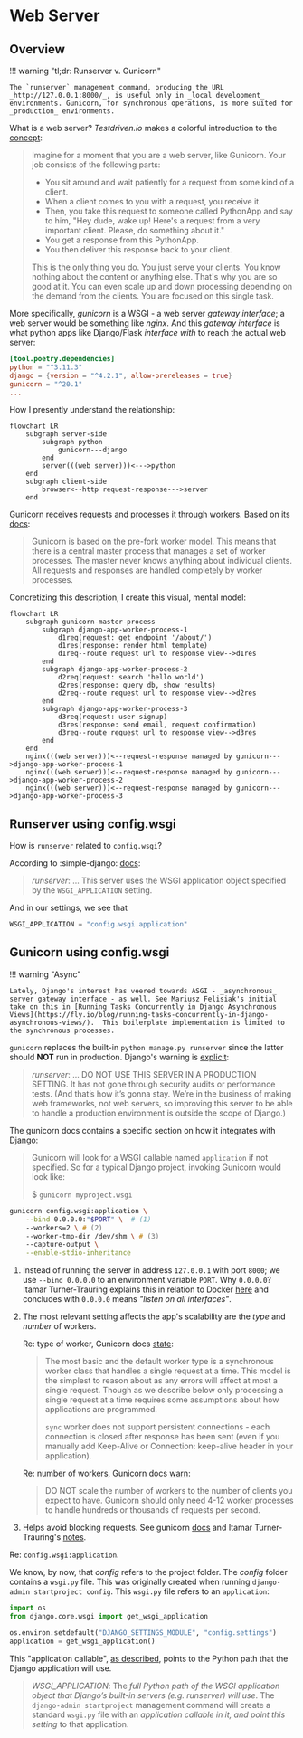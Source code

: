 # Web Server

## Overview

!!! warning "tl;dr: Runserver v. Gunicorn"

    The `runserver` management command, producing the URL _http://127.0.0.1:8000/_, is useful only in _local development_ environments. Gunicorn, for synchronous operations, is more suited for _production_ environments.

What is a web server? _Testdriven.io_ makes a colorful introduction to the [concept](https://testdriven.io/courses/python-web-framework/wsgi/):

> Imagine for a moment that you are a web server, like Gunicorn. Your job consists of the following parts:
>
> - You sit around and wait patiently for a request from some kind of a client.
> - When a client comes to you with a request, you receive it.
> - Then, you take this request to someone called PythonApp and say to him, "Hey dude, wake up! Here's a request from a very important client. Please, do something about it."
> - You get a response from this PythonApp.
> - You then deliver this response back to your client.
>
> This is the only thing you do. You just serve your clients. You know nothing about the content or anything else. That's why you are so good at it. You can even scale up and down processing depending on the demand from the clients. You are focused on this single task.

More specifically, _gunicorn_ is a WSGI - a web server _gateway interface_; a web server would be something like _nginx_. And this _gateway interface_ is what python apps like Django/Flask _interface with_ to reach the actual web server:

```toml title="pyproject.toml include's gunicorn" linenums="1" hl_lines="4"
[tool.poetry.dependencies]
python = "^3.11.3"
django = {version = "^4.2.1", allow-prereleases = true}
gunicorn = "^20.1"
...
```

How I presently understand the relationship:

```mermaid
flowchart LR
    subgraph server-side
        subgraph python
            gunicorn---django
        end
        server(((web server)))<--->python
    end
    subgraph client-side
        browser<--http request-response--->server
    end
```

Gunicorn receives requests and processes it through  workers. Based on its [docs](https://docs.gunicorn.org/en/latest/design.html#server-model):

> Gunicorn is based on the pre-fork worker model. This means that there is a central master process that manages a set of worker processes. The master never knows anything about individual clients. All requests and responses are handled completely by worker processes.

Concretizing this description, I create this visual, mental model:

```mermaid
flowchart LR
    subgraph gunicorn-master-process
        subgraph django-app-worker-process-1
            d1req(request: get endpoint '/about/')
            d1res(response: render html template)
            d1req--route request url to response view-->d1res
        end
        subgraph django-app-worker-process-2
            d2req(request: search 'hello world')
            d2res(response: query db, show results)
            d2req--route request url to response view-->d2res
        end
        subgraph django-app-worker-process-3
            d3req(request: user signup)
            d3res(response: send email, request confirmation)
            d3req--route request url to response view-->d3res
        end
    end
    nginx(((web server)))<--request-response managed by gunicorn--->django-app-worker-process-1
    nginx(((web server)))<--request-response managed by gunicorn--->django-app-worker-process-2
    nginx(((web server)))<--request-response managed by gunicorn--->django-app-worker-process-3
```

## Runserver using config.wsgi

How is `runserver` related to `config.wsgi`?

According to :simple-django: [docs](https://docs.djangoproject.com/en/4.2/ref/django-admin/#runserver):

> _runserver_: ... This server uses the WSGI application object specified by the `WSGI_APPLICATION` setting.

And in our settings, we see that

```py title="config/settings/_settings.py"
WSGI_APPLICATION = "config.wsgi.application"
```

## Gunicorn using config.wsgi

!!! warning "Async"

    Lately, Django's interest has veered towards ASGI - _asynchronous_ server gateway interface - as well. See Mariusz Felisiak's initial take on this in [Running Tasks Concurrently in Django Asynchronous Views](https://fly.io/blog/running-tasks-concurrently-in-django-asynchronous-views/).  This boilerplate implementation is limited to the synchronous processes.

`gunicorn` replaces the built-in `python manage.py runserver` since the latter should __NOT__ run in production. Django's warning is [explicit](https://docs.djangoproject.com/en/dev/ref/django-admin/#runserver):

   > _runserver_: ... DO NOT USE THIS SERVER IN A PRODUCTION SETTING. It has not gone through security audits or performance tests. (And that’s how it’s gonna stay. We’re in the business of making web frameworks, not web servers, so improving this server to be able to handle a production environment is outside the scope of Django.)

The gunicorn docs contains a specific section on how it integrates with [Django](https://docs.gunicorn.org/en/latest/run.html#django):

> Gunicorn will look for a WSGI callable named `application` if not specified. So for a typical Django project, invoking Gunicorn would look like:
>
> $ `gunicorn myproject.wsgi`

```zsh title="scripts/web.sh" linenums="1" hl_lines="2"
gunicorn config.wsgi:application \
    --bind 0.0.0.0:"$PORT" \  # (1)
    --workers=2 \ # (2)
    --worker-tmp-dir /dev/shm \ # (3)
    --capture-output \
    --enable-stdio-inheritance
```

1. Instead of running the server in address `127.0.0.1` with port `8000`; we use `--bind 0.0.0.0` to an environment variable `PORT`. Why `0.0.0.0`? Itamar Turner-Trauring explains this in relation to Docker [here](https://pythonspeed.com/articles/docker-connection-refused/) and concludes with `0.0.0.0` means _"listen on all interfaces"_.

2. The most relevant setting affects the app's scalability are the _type_ and _number_ of workers.

      Re: type of worker, Gunicorn docs [state](https://docs.gunicorn.org/en/latest/design.html#sync-workers):

      > The most basic and the default worker type is a synchronous worker class that handles a single request at a time. This model is the simplest to reason about as any errors will affect at most a single request. Though as we describe below only processing a single request at a time requires some assumptions about how applications are programmed.
      >
      > `sync` worker does not support persistent connections - each connection is closed after response has been sent (even if you manually add Keep-Alive or Connection: keep-alive header in your application).

      Re: number of workers, Gunicorn docs [warn](https://docs.gunicorn.org/en/latest/design.html#how-many-workers):

      > DO NOT scale the number of workers to the number of clients you expect to have. Gunicorn should only need 4-12 worker processes to handle hundreds or thousands of requests per second.

3. Helps avoid blocking requests. See gunicorn [docs](https://docs.gunicorn.org/en/latest/faq.html?highlight=dev%20%2F%20shm#how-do-i-avoid-gunicorn-excessively-blocking-in-os-fchmod) and Itamar Turner-Trauring's [notes](https://pythonspeed.com/articles/gunicorn-in-docker/).

Re: `config.wsgi:application`.

We know, by now, that _config_ refers to the project folder. The _config_ folder contains a `wsgi.py` file. This was originally created when running `django-admin startproject config`. This `wsgi.py` file refers to an `application`:

```py title="/config/wsgi.py" linenums="1" hl_lines="5"
import os
from django.core.wsgi import get_wsgi_application

os.environ.setdefault("DJANGO_SETTINGS_MODULE", "config.settings")
application = get_wsgi_application()
```

This "application callable", [as described](https://docs.djangoproject.com/en/dev/ref/settings/#std:setting-WSGI_APPLICATION), points to the Python path that the Django application will use.

> _WSGI_APPLICATION_: The _full Python path of the WSGI application object that Django’s built-in servers (e.g. runserver) will use_. The `django-admin startproject` management command will create a standard `wsgi.py` file with an _application callable in it, and point this setting_ to that application.
